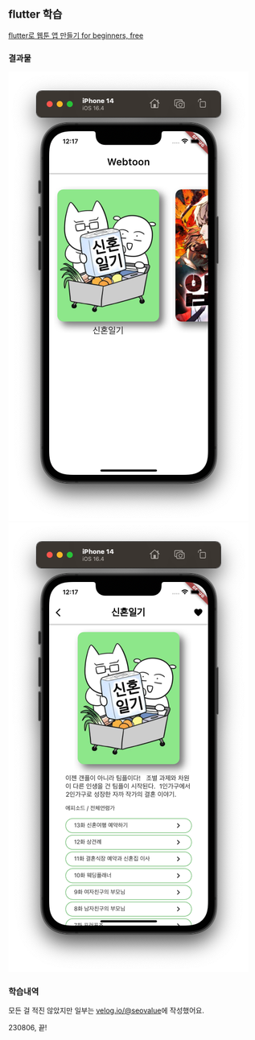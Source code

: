 ## flutter 학습
[flutter로 웹툰 앱 만들기 for beginners, free](https://nomadcoders.co/flutter-for-beginners)

### 결과물
![main_page](./images/main_page.png)
![detail_page](./images/detail_page.png)

### 학습내역
모든 걸 적진 않았지만 일부는 [velog.io/@seovalue](velog.io/@seovalue)에 작성했어요.

230806, 끝!